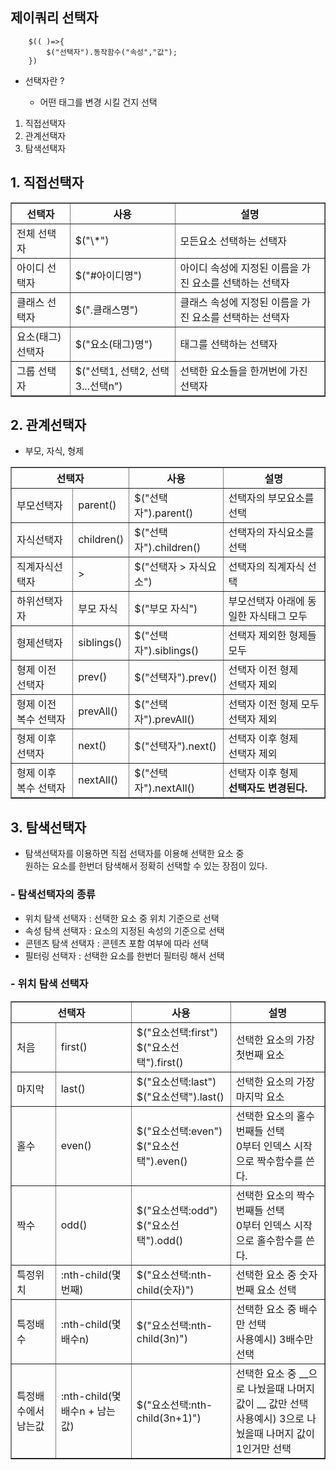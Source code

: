 ## 제이쿼리 선택자

```
    $(( )=>{
        $("선택자").동작함수("속성","값");
    })
```

- 선택자란 ?

  - 어떤 태그를 변경 시킬 건지 선택

1.  직접선택자
2.  관계선택자
3.  탐색선택자

## 1. 직접선택자

<table border="1" cellspacing="0">
    <tr><th> 선택자 </th><th> 사용 </th><th> 설명 </th></tr>
    <tr><td> 전체 선택자   </td>    <td> $("\*")                     </td> <td> 모든요소 선택하는 선택자 </td></tr>
    <tr><td> 아이디 선택자  </td>    <td> $("#아이디명")                 </td> <td> 아이디 속성에 지정된 이름을 가진 요소를 선택하는 선택자</td></tr>
    <tr><td> 클래스 선택자 </td>     <td> $(".클래스명")                 </td> <td> 클래스 속성에 지정된 이름을 가진 요소를 선택하는 선택자</td></tr>
    <tr><td> 요소(태그) 선택자  </td> <td> $("요소(태그)명")              </td>  <td>태그를 선택하는 선택자 </td></tr>
    <tr><td> 그룹 선택자  </td>   <td> $("선택1, 선택2, 선택3...선택n") </td>   <td>선택한 요소들을 한꺼번에 가진 선택자   </td></tr>
</table>

## 2. 관계선택자

- 부모, 자식, 형제

<table border="1" cellspacing="0">
    <tr><th colspan="2"> 선택자 </th><th> 사용 </th><th> 설명 </th></tr>
    <tr><td>부모선택자  </td>   <td>parent() </td><td> $("선택자").parent() </td><td> 선택자의 부모요소를 선택 </td></tr>
    <tr><td>자식선택자 </td>    <td>children() </td><td> $("선택자").children() </td><td> 선택자의 자식요소를 선택 </td></tr>
    <tr><td>직계자식선택자 </td>  <td> > </td><td> $("선택자 > 자식요소") </td><td> 선택자의 직계자식 선택 </td></tr>
    <tr><td> 하위선택자자</td>  <td> 부모 자식 </td><td> $("부모 자식") </td><td> 부모선택자 아래에 동일한 자식태그 모두 </td></tr>
    <tr><td> 형제선택자</td>    <td>siblings() </td><td> $("선택자").siblings() </td><td> 선택자 제외한 형제들 모두</tr>
    <tr><td>형제 이전 선택자 </td>  <td>prev() </td><td> $("선택자").prev() </td><td> 선택자 이전 형제<br>선택자 제외</td></tr> 
    <tr><td>형제 이전 복수 선택자 </td><td>prevAll() </td><td> $("선택자").prevAll() </td><td> 선택자 이전 형제 모두 <br>선택자 제외</td></tr>
    <tr><td> 형제 이후 선택자 </td><td>next() </td><td> $("선택자").next()</td><td> 선택자 이후 형제 <br>선택자 제외</td></tr>
    <tr><td> 형제 이후 복수 선택자</td><td>nextAll() </td><td> $("선택자").nextAll() </td><td> 선택자 이후 형제 <br><b>선택자도 변경된다. </td></tr>
</table>

## 3. 탐색선택자

- 탐색선택자를 이용하면 직접 선택자를 이용해 선택한 요소 중 <br>
  원하는 요소를 한번더 탐색해서 정확히 선택할 수 있는 장점이 있다.

### - 탐색선택자의 종류

- 위치 탐색 선택자 : 선택한 요소 중 위치 기준으로 선택
- 속성 탐색 선택자 : 요소의 지정된 속성의 기준으로 선택
- 콘텐츠 탐색 선택자 : 콘텐츠 포함 여부에 따라 선택
- 필터링 선택자 : 선택한 요소를 한번더 필터링 해서 선택

### - 위치 탐색 선택자

<table border="1" cellspacing="0">
    <tr><th colspan="2"> 선택자 </th><th> 사용 </th><th> 설명 </th></tr>
    <tr><td> 처음   </td> <td> first()   </td> <td> $("요소선택:first") <br> $("요소선택").first()   </td> <td> 선택한 요소의 가장 첫번째 요소   </td></tr>
    <tr><td> 마지막   </td> <td> last()   </td> <td> $("요소선택:last") <br> $("요소선택").last()   </td> <td> 선택한 요소의 가장 마지막 요소   </td></tr>
    <tr><td> 홀수   </td> <td> even()   </td> <td>  $("요소선택:even") <br> $("요소선택").even()  </td> <td> 선택한 요소의 홀수번째들 선택 <br>0부터 인덱스 시작으로 짝수함수를 쓴다.   </td></tr>
    <tr><td> 짝수   </td> <td> odd()    </td> <td>  $("요소선택:odd") <br> $("요소선택").odd()  </td> <td> 선택한 요소의 짝수번째들 선택 <br>0부터 인덱스 시작으로 홀수함수를 쓴다.     </td></tr>
    <tr><td> 특정위치   </td> <td> :nth-child(몇번째)   </td> <td> $("요소선택:nth-child(숫자)")   </td> <td> 선택한 요소 중 숫자번째 요소 선택   </td></tr>
    <tr><td> 특정배수   </td> <td> :nth-child(몇배수n)    </td> <td> $("요소선택:nth-child(3n)")   </td> <td> 선택한 요소 중 배수만 선택 <br> 사용예시) 3배수만 선택    </td></tr>
    <tr><td> 특정배수에서 남는값   </td> <td>:nth-child(몇배수n + 남는값)     </td> <td>  $("요소선택:nth-child(3n+1)")   </td> <td> 선택한 요소 중 __으로 나눴을때 나머지값이 __ 값만 선택 <br>사용예시) 3으로 나눴을때 나머지 값이 1인거만 선택    </td></tr>
</table>
